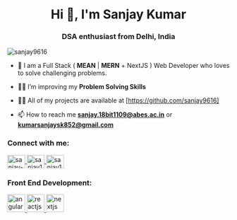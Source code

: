 <h1 align="center">Hi 👋, I'm Sanjay Kumar</h1>
<h3 align="center">DSA enthusiast from Delhi, India</h3>

<p align="left">
    <img src="https://komarev.com/ghpvc/?username=sanjay9616&label=Profile%20views&color=0e75b6&style=flat" alt="sanjay9616" />
</p>


- 🌱 I am a Full Stack ( **MEAN** | **MERN** + NextJS ) Web Developer who loves to solve challenging problems.

- 🏋🏻 I’m improving my **Problem Solving Skills**

- 👨‍💻 All of my projects are available at [https://github.com/sanjay9616]

- 📫 How to reach me **sanjay.18bit1109@abes.ac.in** or **kumarsanjaysk852@gmail.com**

<h3 align="left">Connect with me:</h3>

<p align="left">
    <a href="https://www.linkedin.com/in/sanjay-kumar-83a156264/" target="blank">
        <img align="center" src="https://raw.githubusercontent.com/rahuldkjain/github-profile-readme-generator/master/src/images/icons/Social/linked-in-alt.svg" alt="sanjay-kumar-83a156264" height="30" width="40" />
    </a>
    <a href="https://leetcode.com/sanjay12345678/" target="blank">
        <img align="center" src="https://raw.githubusercontent.com/rahuldkjain/github-profile-readme-generator/master/src/images/icons/Social/leet-code.svg" alt="sanjay12345678" height="30" width="40" />
    </a>
    <a href="https://www.codechef.com/users/sanjay12345678" target="blank">
        <img align="center" src="https://cdn.jsdelivr.net/npm/simple-icons@v3/icons/codechef.svg" alt="sanjay12345678" height="30" width="40" />
    </a>
</p>

<h3 align="left">Front End Development:</h3>

<p align="left">
    <a href="https://angular.io/" target="_blank">
        <img src="https://angular.io/assets/images/logos/angular/shield-large.svg" alt="angularjs" width="40" height="40"/>
    </a>
    <a href="https://reactjs.org/" target="_blank">
        <img src="https://raw.githubusercontent.com/react-icons/react-icons/master/react-icons.svg" alt="reactjs" width="40" height="40"/>
    </a>
    <a href="https://nextjs.org/" target="_blank">
        <img src="https://camo.githubusercontent.com/39791c3e4c4387b8b913628a8f258768ea3a4a71fc815ced2219f81c22c71f6a/68747470733a2f2f6173736574732e76657263656c2e636f6d2f696d6167652f75706c6f61642f76313636323133303535392f6e6578746a732f49636f6e5f6c696768745f6261636b67726f756e642e706e67" alt="nextjs" width="40" height="40"/>
    </a>
</p>
